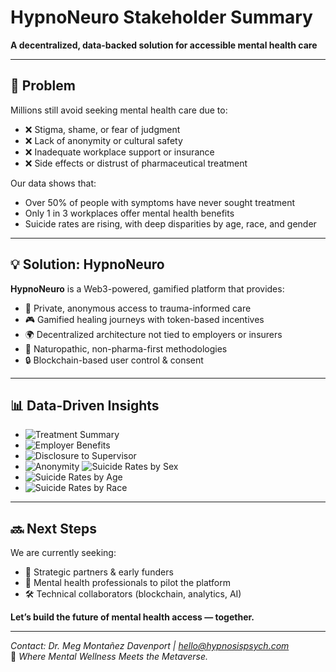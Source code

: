 # HypnoNeuro Stakeholder Summary

**A decentralized, data-backed solution for accessible mental health care**

---

## 🧠 Problem

Millions still avoid seeking mental health care due to:

- ❌ Stigma, shame, or fear of judgment  
- ❌ Lack of anonymity or cultural safety  
- ❌ Inadequate workplace support or insurance  
- ❌ Side effects or distrust of pharmaceutical treatment

Our data shows that:
- Over 50% of people with symptoms have never sought treatment  
- Only 1 in 3 workplaces offer mental health benefits  
- Suicide rates are rising, with deep disparities by age, race, and gender

---

## 💡 Solution: HypnoNeuro

**HypnoNeuro** is a Web3-powered, gamified platform that provides:

- 🧬 Private, anonymous access to trauma-informed care  
- 🎮 Gamified healing journeys with token-based incentives  
- 🌍 Decentralized architecture not tied to employers or insurers  
- 🧠 Naturopathic, non-pharma-first methodologies  
- 🔒 Blockchain-based user control & consent

---

## 📊 Data-Driven Insights

- ![Treatment Summary](https://raw.githubusercontent.com/megmontanez2000/HypnoNeuro/main/visuals/treatment_summary.png)
- ![Employer Benefits](https://raw.githubusercontent.com/megmontanez2000/HypnoNeuro/main/visuals/Employer%20Mental%20Health%20Benefits%20Access.png)
- ![Disclosure to Supervisor](https://raw.githubusercontent.com/megmontanez2000/HypnoNeuro/main/visuals/Comfort%20Discussing%20Mental%20Health%20with%20Supervisor.png)
- ![Anonymity](https://raw.githubusercontent.com/megmontanez2000/HypnoNeuro/main/visuals/Perceived%20Protection%20by%20Anonymity.png)
![Suicide Rates by Sex](https://raw.githubusercontent.com/megmontanez2000/HypnoNeuro/main/visuals/Suicide%20Rates%20by%20Sex.png)
- ![Suicide Rates by Age](https://raw.githubusercontent.com/megmontanez2000/HypnoNeuro/main/visuals/Suicide%20Rates%20by%20Age.png)
- ![Suicide Rates by Race](https://raw.githubusercontent.com/megmontanez2000/HypnoNeuro/main/visuals/Suicide%20Rates%20by%20Race%3AEthnicity.png)





---

## 🔜 Next Steps

We are currently seeking:

- 🤝 Strategic partners & early funders  
- 🧠 Mental health professionals to pilot the platform  
- 🛠️ Technical collaborators (blockchain, analytics, AI)

**Let’s build the future of mental health access — together.**

---

*Contact: Dr. Meg Montañez Davenport | hello@hypnosispsych.com*  
🧬 *Where Mental Wellness Meets the Metaverse.*
